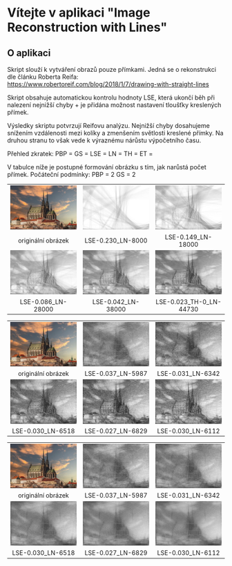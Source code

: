  # Vítejte v aplikaci "Image Reconstruction with Lines"

 ## O aplikaci

Skript slouží k vytváření obrazů pouze přímkami. Jedná se o rekonstrukci dle článku Roberta Reifa:
https://www.robertoreif.com/blog/2018/1/7/drawing-with-straight-lines

Skript obsahuje automatickou kontrolu hodnoty LSE, která ukončí běh při nalezení nejnižší chyby + je přidána možnost 
nastavení tloušťky kreslených přímek.

Výsledky skriptu potvrzují Reifovu analýzu. Nejnižší chyby dosahujeme snížením vzdálenosti mezi kolíky a zmenšením světlosti 
kreslené přímky. Na druhou stranu to však vede k výraznému nárůstu výpočetního času.

Přehled zkratek:
PBP = 
GS = 
LSE =
LN = 
TH =
ET =

V tabulce níže je postupné formování obrázku s tím, jak narůstá počet přímek. 
Počáteční podmínky: 
PBP = 2
GS = 2

<table>
  <tr>
    <td><img src="./images/gradual_formation/Brno-Cathedral-of-St-Peter.jpg" width="270"></td>
    <td><img src="./images/gradual_formation/Brno-Cathedral-of-St-Peter.jpg_PBP-2_GS-2_LSE-0.230_LN-8000_TH-0.png" width="270"></td>
    <td><img src="./images/gradual_formation/Brno-Cathedral-of-St-Peter.jpg_PBP-2_GS-2_LSE-0.149_LN-18000_TH-0.png" width="270"></td>
  </tr>
    <tr>
    <td align="center">originální obrázek</td>
    <td align="center">LSE-0.230_LN-8000</td>
    <td align="center">LSE-0.149_LN-18000</td>
  </tr>
  <tr>
    <td><img src="./images/gradual_formation/Brno-Cathedral-of-St-Peter.jpg_PBP-2_GS-2_LSE-0.086_LN-28000_TH-0.png" width="270"></td>
    <td><img src="./images/gradual_formation/Brno-Cathedral-of-St-Peter.jpg_PBP-2_GS-2_LSE-0.042_LN-38000_TH-0.png" width="270"></td>
    <td><img src="./images/gradual_formation/Brno-Cathedral-of-St-Peter.jpg_PBP-2_GS-2_LSE-0.023_TH-0_LN-44730_ET-19819.png" width="270"></td>
  </tr>
  <tr>
    <td align="center">LSE-0.086_LN-28000</td>
    <td align="center">LSE-0.042_LN-38000</td>
    <td align="center">LSE-0.023_TH-0_LN-44730</td>
  </tr>
</table>

<table>
  <tr>
    <td><img src="./images/gradual_formation/Brno-Cathedral-of-St-Peter.jpg" width="270"></td>
    <td><img src="./images/pixels_between_pegs/Brno-Cathedral-of-St-Peter.jpg_PBP-16_GS-16_LSE-0.037_TH-0_LN-5987_ET-146.png" width="270"></td>
    <td><img src="./images/pixels_between_pegs/Brno-Cathedral-of-St-Peter.jpg_PBP-12_GS-16_LSE-0.031_TH-0_LN-6342_ET-210.png" width="270"></td>
  </tr>
    <tr>
    <td align="center">originální obrázek</td>
    <td align="center">LSE-0.037_LN-5987</td>
    <td align="center">LSE-0.031_LN-6342</td>
  </tr>
  <tr>
    <td><img src="./images/pixels_between_pegs/Brno-Cathedral-of-St-Peter.jpg_PBP-8_GS-16_LSE-0.030_TH-0_LN-6518_ET-291.png" width="250"></td>
    <td><img src="./images/pixels_between_pegs/Brno-Cathedral-of-St-Peter.jpg_PBP-4_GS-16_LSE-0.027_TH-0_LN-6829_ET-569.png" width="250"></td>
    <td><img src="./images/pixels_between_pegs/Brno-Cathedral-of-St-Peter.jpg_PBP-2_GS-16_LSE-0.030_TH-0_LN-6112_ET-1002.png" width="250"></td>
  </tr>
  <tr>
    <td align="center">LSE-0.030_LN-6518</td>
    <td align="center">LSE-0.027_LN-6829</td>
    <td align="center">LSE-0.030_LN-6112</td>
  </tr>
</table>

<table>
  <tr>
    <td><img src="./images/gradual_formation/Brno-Cathedral-of-St-Peter.jpg" width="270"></td>
    <td><img src="./images/gray_shade/Brno-Cathedral-of-St-Peter.jpg_PBP-16_GS-16_LSE-0.037_TH-0_LN-5987_ET-287.png" width="270"></td>
    <td><img src="./images/gray_shade/Brno-Cathedral-of-St-Peter.jpg_PBP-16_GS-12_LSE-0.035_TH-0_LN-8048_ET-187.png" width="270"></td>
  </tr>
    <tr>
    <td align="center">originální obrázek</td>
    <td align="center">LSE-0.037_LN-5987</td>
    <td align="center">LSE-0.031_LN-6342</td>
  </tr>
  <tr>
    <td><img src="./images/gray_shade/Brno-Cathedral-of-St-Peter.jpg_PBP-16_GS-8_LSE-0.034_TH-0_LN-11897_ET-578.png" width="250"></td>
    <td><img src="./images/gray_shade/Brno-Cathedral-of-St-Peter.jpg_PBP-16_GS-4_LSE-0.034_TH-0_LN-23733_ET-582.png" width="250"></td>
    <td><img src="./images/gray_shade/Brno-Cathedral-of-St-Peter.jpg_PBP-16_GS-2_LSE-0.034_TH-0_LN-46812_ET-1069.png" width="250"></td>
  </tr>
  <tr>
    <td align="center">LSE-0.030_LN-6518</td>
    <td align="center">LSE-0.027_LN-6829</td>
    <td align="center">LSE-0.030_LN-6112</td>
  </tr>
</table>
